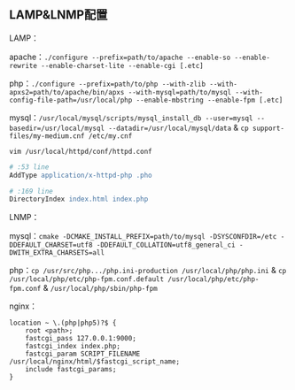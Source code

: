<!--
{
    "title": "lamp&lnmp相关",
    "create": "2018-05-16 15:02:26",
    "modify": "2018-12-02 19:40:55",
    "tag": [
        "liunx",
        "nginx",
        "apache",
        "mysql",
        "php",
        "lamp",
        "lnmp"
    ],
    "info": []
}
-->

## LAMP&LNMP配置

LAMP：

apache：`./configure --prefix=path/to/apache --enable-so --enable-rewrite --enable-charset-lite --enable-cgi [.etc]`

php：`./configure --prefix=path/to/php --with-zlib --with-apxs2=path/to/apache/bin/apxs --with-mysql=path/to/mysql --with-config-file-path=/usr/local/php --enable-mbstring --enable-fpm [.etc]`

mysql：`/usr/local/mysql/scripts/mysql_install_db --user=mysql --basedir=/usr/local/mysql --datadir=/usr/local/mysql/data` & `cp support-files/my-medium.cnf /etc/my.cnf`

`vim /usr/local/httpd/conf/httpd.conf`

```apache
# :53 line
AddType application/x-httpd-php .pho

# :169 line
DirectoryIndex index.html index.php
```

LNMP：

mysql：`cmake -DCMAKE_INSTALL_PREFIX=path/to/mysql -DSYSCONFDIR=/etc -DDEFAULT_CHARSET=utf8 -DDEFAULT_COLLATION=utf8_general_ci -DWITH_EXTRA_CHARSETS=all`

php：`cp /usr/src/php.../php.ini-production /usr/local/php/php.ini` & `cp /usr/local/php/etc/php-fpm.conf.default /usr/local/php/etc/php-fpm.conf` & `/usr/local/php/sbin/php-fpm`

nginx：

```nginx
location ~ \.(php|php5)?$ {
    root <path>;
    fastcgi_pass 127.0.0.1:9000;
    fastcgi_index index.php;
    fastcgi_param SCRIPT_FILENAME /usr/local/nginx/html/$fastcgi_script_name;
    include fastcgi_params;
}
```
